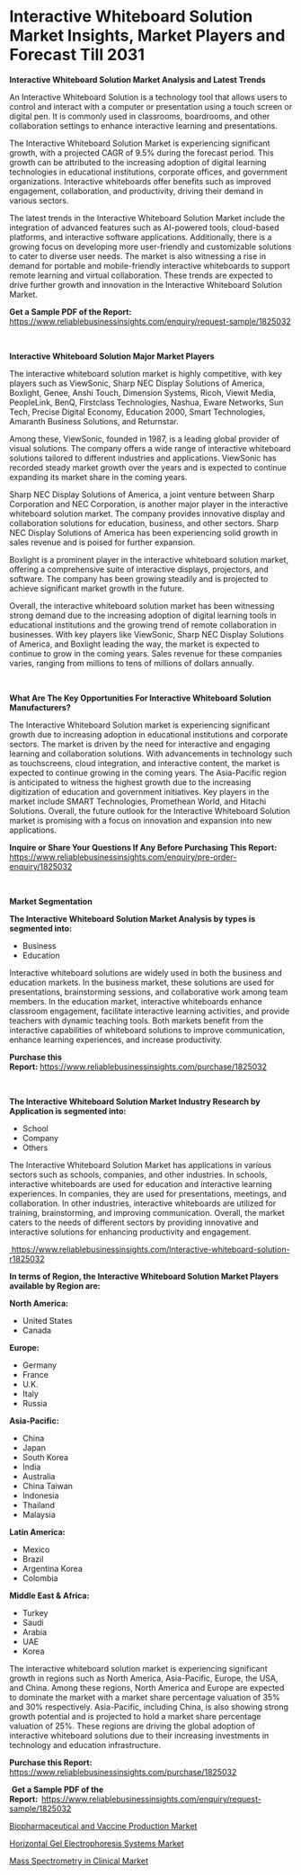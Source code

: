 <p><h1>lnteractive Whiteboard Solution Market Insights, Market Players and Forecast Till 2031</h1></p><p><strong>lnteractive Whiteboard Solution Market Analysis and Latest Trends</strong></p>
<p><p>An Interactive Whiteboard Solution is a technology tool that allows users to control and interact with a computer or presentation using a touch screen or digital pen. It is commonly used in classrooms, boardrooms, and other collaboration settings to enhance interactive learning and presentations.</p><p>The Interactive Whiteboard Solution Market is experiencing significant growth, with a projected CAGR of 9.5% during the forecast period. This growth can be attributed to the increasing adoption of digital learning technologies in educational institutions, corporate offices, and government organizations. Interactive whiteboards offer benefits such as improved engagement, collaboration, and productivity, driving their demand in various sectors.</p><p>The latest trends in the Interactive Whiteboard Solution Market include the integration of advanced features such as AI-powered tools, cloud-based platforms, and interactive software applications. Additionally, there is a growing focus on developing more user-friendly and customizable solutions to cater to diverse user needs. The market is also witnessing a rise in demand for portable and mobile-friendly interactive whiteboards to support remote learning and virtual collaboration. These trends are expected to drive further growth and innovation in the Interactive Whiteboard Solution Market.</p></p>
<p><strong>Get a Sample PDF of the Report:&nbsp;</strong> <a href="https://www.reliablebusinessinsights.com/enquiry/request-sample/1825032">https://www.reliablebusinessinsights.com/enquiry/request-sample/1825032</a></p>
<p>&nbsp;</p>
<p><strong>lnteractive Whiteboard Solution Major Market Players</strong></p>
<p><p>The interactive whiteboard solution market is highly competitive, with key players such as ViewSonic, Sharp NEC Display Solutions of America, Boxlight, Genee, Anshi Touch, Dimension Systems, Ricoh, Viewit Media, PeopleLink, BenQ, Firstclass Technologies, Nashua, Eware Networks, Sun Tech, Precise Digital Economy, Education 2000, Smart Technologies, Amaranth Business Solutions, and Returnstar.</p><p>Among these, ViewSonic, founded in 1987, is a leading global provider of visual solutions. The company offers a wide range of interactive whiteboard solutions tailored to different industries and applications. ViewSonic has recorded steady market growth over the years and is expected to continue expanding its market share in the coming years.</p><p>Sharp NEC Display Solutions of America, a joint venture between Sharp Corporation and NEC Corporation, is another major player in the interactive whiteboard solution market. The company provides innovative display and collaboration solutions for education, business, and other sectors. Sharp NEC Display Solutions of America has been experiencing solid growth in sales revenue and is poised for further expansion.</p><p>Boxlight is a prominent player in the interactive whiteboard solution market, offering a comprehensive suite of interactive displays, projectors, and software. The company has been growing steadily and is projected to achieve significant market growth in the future.</p><p>Overall, the interactive whiteboard solution market has been witnessing strong demand due to the increasing adoption of digital learning tools in educational institutions and the growing trend of remote collaboration in businesses. With key players like ViewSonic, Sharp NEC Display Solutions of America, and Boxlight leading the way, the market is expected to continue to grow in the coming years. Sales revenue for these companies varies, ranging from millions to tens of millions of dollars annually.</p></p>
<p>&nbsp;</p>
<p><strong>What Are The Key Opportunities For lnteractive Whiteboard Solution Manufacturers?</strong></p>
<p><p>The Interactive Whiteboard Solution market is experiencing significant growth due to increasing adoption in educational institutions and corporate sectors. The market is driven by the need for interactive and engaging learning and collaboration solutions. With advancements in technology such as touchscreens, cloud integration, and interactive content, the market is expected to continue growing in the coming years. The Asia-Pacific region is anticipated to witness the highest growth due to the increasing digitization of education and government initiatives. Key players in the market include SMART Technologies, Promethean World, and Hitachi Solutions. Overall, the future outlook for the Interactive Whiteboard Solution market is promising with a focus on innovation and expansion into new applications.</p></p>
<p><strong>Inquire or Share Your Questions If Any Before Purchasing This Report:</strong> <a href="https://www.reliablebusinessinsights.com/enquiry/pre-order-enquiry/1825032">https://www.reliablebusinessinsights.com/enquiry/pre-order-enquiry/1825032</a></p>
<p>&nbsp;</p>
<p><strong>Market Segmentation</strong></p>
<p><strong>The lnteractive Whiteboard Solution Market Analysis by types is segmented into:</strong></p>
<p><ul><li>Business</li><li>Education</li></ul></p>
<p><p>Interactive whiteboard solutions are widely used in both the business and education markets. In the business market, these solutions are used for presentations, brainstorming sessions, and collaborative work among team members. In the education market, interactive whiteboards enhance classroom engagement, facilitate interactive learning activities, and provide teachers with dynamic teaching tools. Both markets benefit from the interactive capabilities of whiteboard solutions to improve communication, enhance learning experiences, and increase productivity.</p></p>
<p><strong>Purchase this Report:&nbsp;</strong><a href="https://www.reliablebusinessinsights.com/purchase/1825032">https://www.reliablebusinessinsights.com/purchase/1825032</a></p>
<p>&nbsp;</p>
<p><strong>The lnteractive Whiteboard Solution Market Industry Research by Application is segmented into:</strong></p>
<p><ul><li>School</li><li>Company</li><li>Others</li></ul></p>
<p><p>The Interactive Whiteboard Solution Market has applications in various sectors such as schools, companies, and other industries. In schools, interactive whiteboards are used for education and interactive learning experiences. In companies, they are used for presentations, meetings, and collaboration. In other industries, interactive whiteboards are utilized for training, brainstorming, and improving communication. Overall, the market caters to the needs of different sectors by providing innovative and interactive solutions for enhancing productivity and engagement.</p></p>
<p><a href="https://www.reliablebusinessinsights.com/lnteractive-whiteboard-solution-r1825032">&nbsp;https://www.reliablebusinessinsights.com/lnteractive-whiteboard-solution-r1825032</a></p>
<p><strong>In terms of Region, the lnteractive Whiteboard Solution Market Players available by Region are:</strong></p>
<p>
    <p> <strong> North America: </strong>
        <ul>
            <li>United States</li>
            <li>Canada</li>
        </ul>
        </p> 
    <p> <strong> Europe: </strong>
        <ul>
            <li>Germany</li>
            <li>France</li>
            <li>U.K.</li>
            <li>Italy</li>
            <li>Russia</li>
        </ul>
        </p> 
    <p> <strong> Asia-Pacific: </strong>
        <ul>
            <li>China</li>
            <li>Japan</li>
            <li>South Korea</li>
            <li>India</li>
            <li>Australia</li>
            <li>China Taiwan</li>
            <li>Indonesia</li>
            <li>Thailand</li>
            <li>Malaysia</li>
        </ul>
        </p> 
    <p> <strong> Latin America: </strong>
        <ul>
            <li>Mexico</li>
            <li>Brazil</li>
            <li>Argentina Korea</li>
            <li>Colombia</li>
        </ul>
        </p> 
    <p> <strong> Middle East & Africa: </strong>
        <ul>
            <li>Turkey</li>
            <li>Saudi</li>
            <li>Arabia</li>
            <li>UAE</li>
            <li>Korea</li>
        </ul>
    </p>
    </p>
<p><p>The interactive whiteboard solution market is experiencing significant growth in regions such as North America, Asia-Pacific, Europe, the USA, and China. Among these regions, North America and Europe are expected to dominate the market with a market share percentage valuation of 35% and 30% respectively. Asia-Pacific, including China, is also showing strong growth potential and is projected to hold a market share percentage valuation of 25%. These regions are driving the global adoption of interactive whiteboard solutions due to their increasing investments in technology and education infrastructure.</p></p>
<p><strong>Purchase this Report: </strong><a href="https://www.reliablebusinessinsights.com/purchase/1825032">https://www.reliablebusinessinsights.com/purchase/1825032</a></p>
<p>&nbsp;<strong>Get a Sample PDF of the Report:&nbsp;&nbsp;</strong><a href="https://www.reliablebusinessinsights.com/enquiry/request-sample/1825032">https://www.reliablebusinessinsights.com/enquiry/request-sample/1825032</a></p>
<p><strong></strong></p>
<p><p><a href="https://github.com/btwcqfvq34/Market-Research-Report-List-1/blob/main/biopharmaceutical-and-vaccine-production-market.md">Biopharmaceutical and Vaccine Production Market</a></p><p><a href="https://github.com/anggakarna133/Market-Research-Report-List-1/blob/main/horizontal-gel-electrophoresis-systems-market.md">Horizontal Gel Electrophoresis Systems Market</a></p><p><a href="https://github.com/sleepman642/Market-Research-Report-List-1/blob/main/mass-spectrometry-in-clinical-market.md">Mass Spectrometry in Clinical Market</a></p></p>